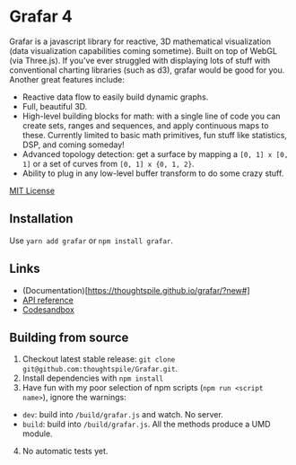 # Grafar 4

Grafar is a javascript library for reactive, 3D mathematical visualization (data
visualization capabilities coming sometime). Built on top of WebGL (via Three.js).
If you've ever struggled with displaying lots of stuff with conventional charting
libraries (such as d3), grafar would be good for you. Another great features include:

- Reactive data flow to easily build dynamic graphs.
- Full, beautiful 3D.
- High-level building blocks for math: with a single line of code you can create
sets, ranges and sequences, and apply continuous maps to these. Currently limited
to basic math primitives, fun stuff like statistics, DSP,  and  coming someday!
- Advanced topology detection: get a surface by mapping a `[0, 1] x [0, 1]` or a
set of curves from `[0, 1] x {0, 1, 2}`.
- Ability to plug in any low-level buffer transform to do some crazy stuff.

[MIT License](LICENSE)

## Installation

Use `yarn add grafar` or `npm install grafar`.

## Links

- (Documentation)[https://thoughtspile.github.io/grafar/?new#]
- [API reference](https://thoughtspile.github.io/grafar/?new#api)
- [Codesandbox](https://codesandbox.io/s/grafar-template-h1k66)

## Building from source

1. Checkout latest stable release: `git clone git@github.com:thoughtspile/Grafar.git`.
2. Install dependencies with `npm install`
3. Have fun with my poor selection of npm scripts (`npm run <script name>`), ignore the warnings:
  - `dev`: build into `/build/grafar.js` and watch. No server.
  - `build`: build into `/build/grafar.js`.
All the methods produce a UMD module.
4. No automatic tests yet.
